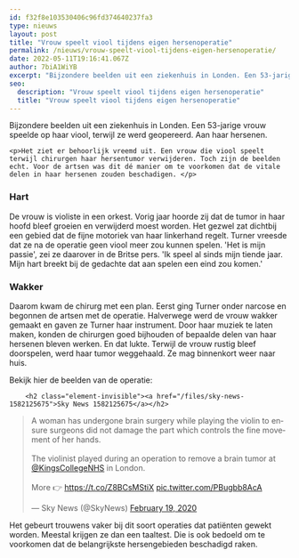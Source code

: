 ```yaml
---
id: f32f8e103530406c96fd374640237fa3
type: nieuws
layout: post
title: "Vrouw speelt viool tijdens eigen hersenoperatie"
permalink: /nieuws/vrouw-speelt-viool-tijdens-eigen-hersenoperatie/
date: 2022-05-11T19:16:41.067Z
author: 7biA1WiYB
excerpt: "Bijzondere beelden uit een ziekenhuis in Londen. Een 53-jarige vrouw speelde op haar viool, terwijl ze werd geopereerd. Aan haar hersenen.  "
seo:
  description: "Vrouw speelt viool tijdens eigen hersenoperatie"
  title: "Vrouw speelt viool tijdens eigen hersenoperatie"
---
```

Bijzondere beelden uit een ziekenhuis in Londen. Een 53-jarige vrouw speelde op haar viool, terwijl ze werd geopereerd. Aan haar hersenen.  

    <p>Het ziet er behoorlijk vreemd uit. Een vrouw die viool speelt terwijl chirurgen haar hersentumor verwijderen. Toch zijn de beelden echt. Voor de artsen was dit dé manier om te voorkomen dat de vitale delen in haar hersenen zouden beschadigen. </p>
<h3>Hart</h3>
<p>De vrouw is violiste in een orkest. Vorig jaar hoorde zij dat de tumor in haar hoofd bleef groeien en verwijderd moest worden. Het gezwel zat dichtbij een gebied dat de fijne motoriek van haar linkerhand regelt. Turner vreesde dat ze na de operatie geen viool meer zou kunnen spelen. 'Het is mijn passie', zei ze daarover in de Britse pers. 'Ik speel al sinds mijn tiende jaar. Mijn hart breekt bij de gedachte dat aan spelen een eind zou komen.' </p>
<h3>Wakker</h3>
<p>Daarom kwam de chirurg met een plan. Eerst ging Turner onder narcose en begonnen de artsen met de operatie. Halverwege werd de vrouw wakker gemaakt en gaven ze Turner haar instrument. Door haar muziek te laten maken, konden de chirurgen goed bijhouden of bepaalde delen van haar hersenen bleven werken. En dat lukte. Terwijl de vrouw rustig bleef doorspelen, werd haar tumor weggehaald. Ze mag binnenkort weer naar huis.</p>
<p>Bekijk hier de beelden van de operatie:</p>
<p><div class="media media-element-container media-default"><div id="file-539791" class="file file-document file-text-oembed">

        <h2 class="element-invisible"><a href="/files/sky-news-1582125675">Sky News 1582125675</a></h2>
    
  
  <div class="content">
    
<blockquote class="twitter-tweet" data-width="550"><p lang="en" dir="ltr">A woman has undergone brain surgery while playing the violin to ensure surgeons did not damage the part which controls the fine movement of her hands.<br><br>The violinist played during an operation to remove a brain tumor at <a href="https://twitter.com/KingsCollegeNHS?ref_src=twsrc%5Etfw">@KingsCollegeNHS</a> in London.<br><br>More 👉 <a href="https://t.co/Z8BCsMStiX">https://t.co/Z8BCsMStiX</a> <a href="https://t.co/PBugbb8AcA">pic.twitter.com/PBugbb8AcA</a></p>&mdash; Sky News (@SkyNews) <a href="https://twitter.com/SkyNews/status/1230099261079085059?ref_src=twsrc%5Etfw">February 19, 2020</a></blockquote>
<script async="" src="https://platform.twitter.com/widgets.js" charset="utf-8"></script>
  </div>

  
</div>
</div>
<p>Het gebeurt trouwens vaker bij dit soort operaties dat patiënten gewekt worden. Meestal krijgen ze dan een taaltest. Die is ook bedoeld om te voorkomen dat de belangrijkste hersengebieden beschadigd raken.</p>  
